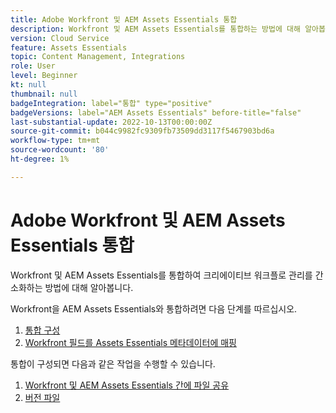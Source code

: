 ```yaml
---
title: Adobe Workfront 및 AEM Assets Essentials 통합
description: Workfront 및 AEM Assets Essentials를 통합하는 방법에 대해 알아봅니다.
version: Cloud Service
feature: Assets Essentials
topic: Content Management, Integrations
role: User
level: Beginner
kt: null
thumbnail: null
badgeIntegration: label="통합" type="positive"
badgeVersions: label="AEM Assets Essentials" before-title="false"
last-substantial-update: 2022-10-13T00:00:00Z
source-git-commit: b044c9982fc9309fb73509dd3117f5467903bd6a
workflow-type: tm+mt
source-wordcount: '80'
ht-degree: 1%

---
```


# Adobe Workfront 및 AEM Assets Essentials 통합

Workfront 및 AEM Assets Essentials를 통합하여 크리에이티브 워크플로 관리를 간소화하는 방법에 대해 알아봅니다.

Workfront을 AEM Assets Essentials와 통합하려면 다음 단계를 따르십시오.

1. [통합 구성](./configure.md)
1. [Workfront 필드를 Assets Essentials 메타데이터에 매핑](./map-metadata.md)

통합이 구성되면 다음과 같은 작업을 수행할 수 있습니다.

1. [Workfront 및 AEM Assets Essentials 간에 파일 공유](./link-send.md)
1. [버전 파일](./versions.md)
